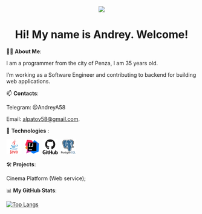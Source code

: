 <div id="header" align="center">
  <img src="https://media.giphy.com/media/M9gbBd9nbDrOTu1Mqx/giphy.gif" width="100"/>
</div>

<div id="header" align="center">
  <h1>Hi! My name is Andrey. Welcome!</h1>
</div>

👨‍💻 **About Me**:

I am a programmer from the city of Penza, I am 35 years old.

I’m working as a Software Engineer and contributing to backend for building web applications.

📫 **Contacts**:

 Telegram: @AndreyA58

Email: alpatov58@gmail.com.

🔭 **Technologies** :
<div>
  <img src="https://github.com/devicons/devicon/blob/master/icons/java/java-original-wordmark.svg" title="Java" alt="Java" width="40" height="40"/>&nbsp;
  <img src="https://github.com/devicons/devicon/blob/master/icons/intellij/intellij-original.svg" title="Intellij" alt="Intellij" width="40" height="40"/>&nbsp;
  <img src="https://github.com/devicons/devicon/blob/master/icons/github/github-original-wordmark.svg" title="Github" alt="Github" width="40" height="40"/>&nbsp;
  <img src="https://github.com/devicons/devicon/blob/master/icons/postgresql/postgresql-original-wordmark.svg" title="Postgresql" alt="Postgresql" width="40" height="40"/>&nbsp;
</div>

🛠️ **Projects**:

Cinema Platform (Web service);

📊 **My GitHub Stats**:

[![Top Langs](https://github-readme-stats.vercel.app/api/top-langs/?username=AndreyZorr&layout=compact)](https://github.com/AndreyZorr/github-readme-stats)
